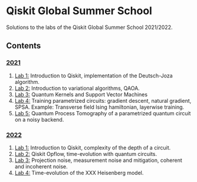 # Qiskit Global Summer School

Solutions to the labs of the Qiskit Global Summer School 2021/2022.

## Contents

### [2021](https://github.com/jebernate/QGSC/tree/main/2021)

1. [Lab 1:](https://github.com/jebernate/QGSC/tree/main/2021/lab-1) Introduction to Qiskit, implementation of the Deutsch-Joza algorithm.
2. [Lab 2:](https://github.com/jebernate/QGSC/tree/main/2021/lab-2) Introduction to variational algorithms, QAOA.
3. [Lab 3:](https://github.com/jebernate/QGSC/tree/main/2021/lab-3) Quantum Kernels and Support Vector Machines
4. [Lab 4:](https://github.com/jebernate/QGSC/tree/main/2021/lab-4) Training parametrized circuits: gradient descent, natural gradient, SPSA. Example: Transverse field Ising hamiltonian, layerwise training.
5. [Lab 5:](https://github.com/jebernate/QGSC/tree/main/2021/lab-5) Quantum Process Tomography of a parametrized quantum circuit on a noisy backend.

### [2022](https://github.com/jebernate/QGSC/tree/main/2022)

1. [Lab 1:](https://github.com/jebernate/QGSC/blob/main/2022/lab-1.ipynb) Introduction to Qiskit, complexity of the depth of a circuit.
2. [Lab 2:](https://github.com/jebernate/QGSC/blob/main/2022/lab-2.ipynb) Qiskit Opflow, time-evolution with quantum circuits.
3. [Lab 3:](https://github.com/jebernate/QGSC/blob/main/2022/lab-3.ipynb) Projection noise, measurement noise and mitigation, coherent and incoherent noise.
4. [Lab 4:](https://github.com/jebernate/QGSC/blob/main/2022/lab-4.ipynb) Time-evolution of the XXX Heisenberg model.

